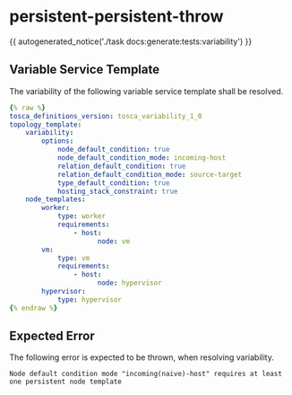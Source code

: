 # persistent-persistent-throw

{{ autogenerated_notice('./task docs:generate:tests:variability') }}


## Variable Service Template

The variability of the following variable service template shall be resolved.

```yaml linenums="1"
{% raw %}
tosca_definitions_version: tosca_variability_1_0
topology_template:
    variability:
        options:
            node_default_condition: true
            node_default_condition_mode: incoming-host
            relation_default_condition: true
            relation_default_condition_mode: source-target
            type_default_condition: true
            hosting_stack_constraint: true
    node_templates:
        worker:
            type: worker
            requirements:
                - host:
                      node: vm
        vm:
            type: vm
            requirements:
                - host:
                      node: hypervisor
        hypervisor:
            type: hypervisor
{% endraw %}
```





## Expected Error

The following error is expected to be thrown, when resolving variability.

```text linenums="1"
Node default condition mode "incoming(naive)-host" requires at least one persistent node template
```
